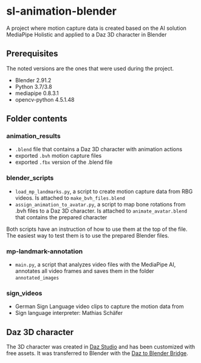 # sl-animation-blender
A project where motion capture data is created based on the AI solution MediaPipe Holistic and applied to a Daz 3D character in Blender

## Prerequisites 
The noted versions are the ones that were used during the project.
* Blender 2.91.2
* Python 3.7/3.8
* mediapipe 0.8.3.1
* opencv-python 4.5.1.48


## Folder contents
### animation_results
* `.blend` file that contains a Daz 3D character with animation actions 
* exported `.bvh` motion capture files
* exported `.fbx` version of the .blend file
### blender_scripts
* `load_mp_landmarks.py`, a script to create motion capture data from RBG videos. Is attached to `make_bvh_files.blend`
* `assign_animation_to_avatar.py`, a script to map bone rotations from .bvh files to a Daz 3D character. Is attached to `animate_avatar.blend` that contains the prepared character

Both scripts have an instruction of how to use them at the top of the file. The easiest way to test them is to use the prepared Blender files.

### mp-landmark-annotation
* `main.py`, a script that analyzes video files with the MediaPipe AI, annotates all video frames and saves them in the folder `annotated_images`

### sign_videos
* German Sign Language video clips to capture the motion data from
* Sign language interpreter: Mathias Schäfer


## Daz 3D character
The 3D character was created in [Daz Studio](https://www.daz3d.com/get_studio) and has been customized with free assets. It was transferred to Blender with the [Daz to Blender Bridge](https://www.daz3d.com/daz-to-blender-bridge).
